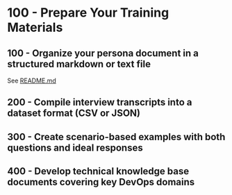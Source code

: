 # 100 - Prepare Your Training Materials

## 100 - Organize your persona document in a structured markdown or text file

See [README.md](./100/README.md)

## 200 - Compile interview transcripts into a dataset format (CSV or JSON)


## 300 - Create scenario-based examples with both questions and ideal responses


## 400 - Develop technical knowledge base documents covering key DevOps domains